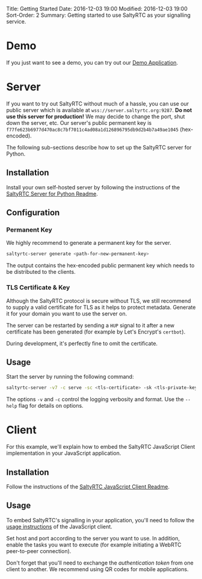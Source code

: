 Title: Getting Started
Date: 2016-12-03 19:00
Modified: 2016-12-03 19:00
Sort-Order: 2
Summary: Getting started to use SaltyRTC as your signalling service.

# Demo

If you just want to see a demo, you can try out our
[Demo Application][demo-application].

# Server

If you want to try out SaltyRTC without much of a hassle, you can use our 
public server which is available at `wss://server.saltyrtc.org:9287`. **Do not 
use this server for production!** We may decide to change the port, shut down 
the server, etc. Our server's public permanent key is 
`f77fe623b6977d470ac8c7bf7011c4ad08a1d126896795db9d2b4b7a49ae1045` 
(hex-encoded).

The following sub-sections describe how to set up the SaltyRTC server for 
Python.

## Installation

Install your own self-hosted server by following the instructions of the 
[SaltyRTC Server for Python Readme][server-installation].

## Configuration

### Permanent Key

We highly recommend to generate a permanent key for the server.

```bash
saltyrtc-server generate <path-for-new-permanent-key>
```

The output contains the hex-encoded public permanent key which needs to be 
distributed to the clients.

### TLS Certificate & Key

Although the SaltyRTC protocol is secure without TLS, we still recommend to 
supply a valid certificate for TLS as it helps to protect metadata. Generate it 
for your domain you want to use the server on.

The server can be restarted by sending a `HUP` signal to it after a new 
certificate has been generated (for example by Let's Encrypt's `certbot`).

During development, it's perfectly fine to omit the certificate.

## Usage

Start the server by running the following command:

```bash
saltyrtc-server -v7 -c serve -sc <tls-certificate> -sk <tls-private-key> -k <saltyrtc-permanent-key>
```

The options `-v` and `-c` control the logging verbosity and format. Use the 
`--help` flag for details on options.

# Client

For this example, we'll explain how to embed the SaltyRTC JavaScript Client 
implementation in your JavaScript application.

## Installation

Follow the instructions of the
[SaltyRTC JavaScript Client Readme][client-installation].

## Usage

To embed SaltyRTC's signalling in your application, you'll need to follow the 
[usage instructions][client-usage] of the JavaScript client.

Set host and port according to the server you want to use. In addition, enable 
the tasks you want to execute (for example initiating a WebRTC peer-to-peer 
connection).

Don't forget that you'll need to exchange the *authentication token* from one 
client to another. We recommend using QR codes for mobile applications.

[server-installation]: https://github.com/saltyrtc/saltyrtc-server-python/blob/master/README.rst#saltyrtc-signalling-server
[demo-application]: https://github.com/saltyrtc/saltyrtc-demo
[client-installation]: https://github.com/saltyrtc/saltyrtc-client-js#installing
[client-usage]: https://github.com/saltyrtc/saltyrtc-client-js#usage

